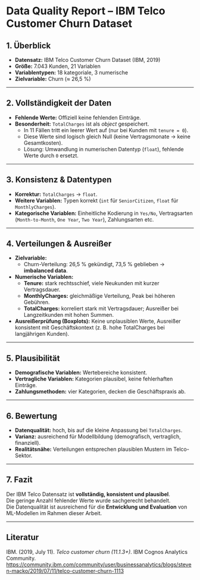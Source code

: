 # Data Quality Report – IBM Telco Customer Churn Dataset

## 1. Überblick
- **Datensatz:** IBM Telco Customer Churn Dataset (IBM, 2019)  
- **Größe:** 7.043 Kunden, 21 Variablen  
- **Variablentypen:** 18 kategoriale, 3 numerische  
- **Zielvariable:** Churn (≈ 26,5 %)

---

## 2. Vollständigkeit der Daten
- **Fehlende Werte:** Offiziell keine fehlenden Einträge.  
- **Besonderheit:** `TotalCharges` ist als *object* gespeichert.  
  - In 11 Fällen tritt ein leerer Wert auf (nur bei Kunden mit `tenure = 0`).  
  - Diese Werte sind logisch gleich Null (keine Vertragsmonate → keine Gesamtkosten).  
  - Lösung: Umwandlung in numerischen Datentyp (`float`), fehlende Werte durch `0` ersetzt.

---

## 3. Konsistenz & Datentypen
- **Korrektur:** `TotalCharges` → `float`.  
- **Weitere Variablen:** Typen korrekt (`int` für `SeniorCitizen`, `float` für `MonthlyCharges`).  
- **Kategorische Variablen:** Einheitliche Kodierung in `Yes/No`, Vertragsarten (`Month-to-Month`, `One Year`, `Two Year`), Zahlungsarten etc.  

---

## 4. Verteilungen & Ausreißer
- **Zielvariable:**  
  - Churn-Verteilung: 26,5 % gekündigt, 73,5 % geblieben → **imbalanced data**.  
- **Numerische Variablen:**  
  - **Tenure:** stark rechtsschief, viele Neukunden mit kurzer Vertragsdauer.  
  - **MonthlyCharges:** gleichmäßige Verteilung, Peak bei höheren Gebühren.  
  - **TotalCharges:** korreliert stark mit Vertragsdauer; Ausreißer bei Langzeitkunden mit hohen Summen.  
- **Ausreißerprüfung (Boxplots):** Keine unplausiblen Werte, Ausreißer konsistent mit Geschäftskontext (z. B. hohe TotalCharges bei langjährigen Kunden).  

---

## 5. Plausibilität
- **Demografische Variablen:** Wertebereiche konsistent.  
- **Vertragliche Variablen:** Kategorien plausibel, keine fehlerhaften Einträge.  
- **Zahlungsmethoden:** vier Kategorien, decken die Geschäftspraxis ab.  

---

## 6. Bewertung
- **Datenqualität:** hoch, bis auf die kleine Anpassung bei `TotalCharges`.  
- **Varianz:** ausreichend für Modellbildung (demografisch, vertraglich, finanziell).  
- **Realitätsnähe:** Verteilungen entsprechen plausiblen Mustern im Telco-Sektor.  

---

## 7. Fazit
Der IBM Telco Datensatz ist **vollständig, konsistent und plausibel**.  
Die geringe Anzahl fehlender Werte wurde sachgerecht behandelt.  
Die Datenqualität ist ausreichend für die **Entwicklung und Evaluation** von ML-Modellen im Rahmen dieser Arbeit.

---

## Literatur
IBM. (2019, July 11). *Telco customer churn (11.1.3+)*. IBM Cognos Analytics Community.  
https://community.ibm.com/community/user/businessanalytics/blogs/steven-macko/2019/07/11/telco-customer-churn-1113
